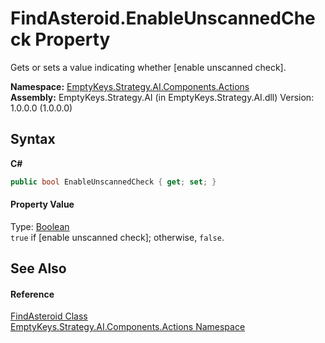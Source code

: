 # FindAsteroid.EnableUnscannedCheck Property 
 

Gets or sets a value indicating whether [enable unscanned check].

**Namespace:**&nbsp;<a href="N_EmptyKeys_Strategy_AI_Components_Actions">EmptyKeys.Strategy.AI.Components.Actions</a><br />**Assembly:**&nbsp;EmptyKeys.Strategy.AI (in EmptyKeys.Strategy.AI.dll) Version: 1.0.0.0 (1.0.0.0)

## Syntax

**C#**<br />
``` C#
public bool EnableUnscannedCheck { get; set; }
```


#### Property Value
Type: <a href="http://msdn2.microsoft.com/en-us/library/a28wyd50" target="_blank">Boolean</a><br />`true` if [enable unscanned check]; otherwise, `false`.

## See Also


#### Reference
<a href="T_EmptyKeys_Strategy_AI_Components_Actions_FindAsteroid">FindAsteroid Class</a><br /><a href="N_EmptyKeys_Strategy_AI_Components_Actions">EmptyKeys.Strategy.AI.Components.Actions Namespace</a><br />